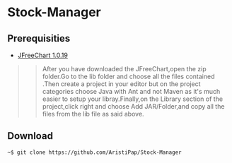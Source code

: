 # Stock-Manager

## Prerequisities
-	[JFreeChart 1.0.19](https://sourceforge.net/projects/jfreechart/files/1.%20JFreeChart/1.0.19/)
  >>After you have downloaded the JFreeChart,open the zip folder.Go to the lib folder and choose all the files contained
    .Then create a project in your editor but on the project categories choose Java with Ant and not Maven as it's much
      easier to setup your libray.Finally,on the Library section of the project,click right and choose Add JAR/Folder,and
      copy all the files from the lib file as said above.

## Download 

```bash
~$ git clone https://github.com/AristiPap/Stock-Manager
```
